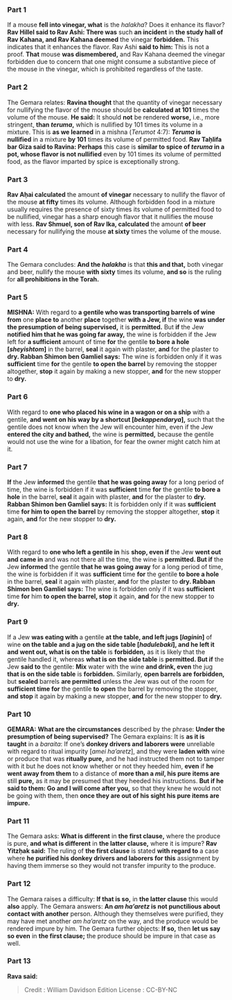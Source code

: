 
### Part 1
If a mouse <b>fell into vinegar, what</b> is the <i>halakha</i>? Does it enhance its flavor? <b>Rav Hillel said to Rav Ashi: There was</b> such <b>an incident</b> in <b>the study hall of Rav Kahana, and Rav Kahana deemed</b> the vinegar <b>forbidden.</b> This indicates that it enhances the flavor. Rav Ashi <b>said to him:</b> This is not a proof. <b>That</b> mouse <b>was dismembered,</b> and Rav Kahana deemed the vinegar forbidden due to concern that one might consume a substantive piece of the mouse in the vinegar, which is prohibited regardless of the taste.

### Part 2
The Gemara relates: <b>Ravina thought</b> that the quantity of vinegar necessary for nullifying the flavor of the mouse should be <b>calculated at 101</b> times the volume of the mouse. <b>He said:</b> It should <b>not</b> be rendered <b>worse,</b> i.e., more stringent, <b>than <i>teruma</i>,</b> which is nullified by 101 times its volume in a mixture. This is <b>as we learned</b> in a mishna (<i>Terumot</i> 4:7): <b><i>Teruma</i> is nullified</b> in a mixture <b>by 101</b> times its volume of permitted food. <b>Rav Taḥlifa bar Giza said to Ravina: Perhaps</b> this case is <b>similar to spice of <i>teruma</i> in a pot, whose flavor is not nullified</b> even by 101 times its volume of permitted food, as the flavor imparted by spice is exceptionally strong.

### Part 3
<b>Rav Aḥai calculated</b> the amount <b>of vinegar</b> necessary to nullify the flavor of the mouse <b>at fifty</b> times its volume. Although forbidden food in a mixture usually requires the presence of sixty times its volume of permitted food to be nullified, vinegar has a sharp enough flavor that it nullifies the mouse with less. <b>Rav Shmuel, son of Rav Ika, calculated</b> the amount <b>of beer</b> necessary for nullifying the mouse <b>at sixty</b> times the volume of the mouse.

### Part 4
The Gemara concludes: <b>And the <i>halakha</i></b> is that <b>this and that,</b> both vinegar and beer, nullify the mouse <b>with sixty</b> times its volume, <b>and so</b> is the ruling for <b>all prohibitions in the Torah.</b>

### Part 5
<strong>MISHNA:</strong> With regard to <b>a gentile who was transporting barrels of wine from</b> one <b>place to</b> another <b>place</b> together <b>with a Jew, if</b> the wine <b>was under the presumption of being supervised,</b> it is <b>permitted.</b> But <b>if</b> the Jew <b>notified him that he was going far away,</b> the wine is forbidden if the Jew left for <b>a sufficient</b> amount of time <b>for</b> the gentile <b>to bore a hole [<i>sheyishtom</i>]</b> in the barrel, <b>seal</b> it again with plaster, <b>and</b> for the plaster to <b>dry. Rabban Shimon ben Gamliel says:</b> The wine is forbidden only if it was <b>sufficient</b> time <b>for</b> the gentile <b>to open the barrel</b> by removing the stopper altogether, <b>stop</b> it again by making a new stopper, <b>and</b> for the new stopper to <b>dry.</b>

### Part 6
With regard to <b>one who placed his wine in a wagon or on a ship</b> with a gentile, <b>and went on his way by a shortcut [<i>bekappendarya</i>],</b> such that the gentile does not know when the Jew will encounter him, even if the Jew <b>entered the city and bathed,</b> the wine is <b>permitted,</b> because the gentile would not use the wine for a libation, for fear the owner might catch him at it.

### Part 7
<b>If</b> the Jew <b>informed</b> the gentile <b>that he was going away</b> for a long period of time, the wine is forbidden if it was <b>sufficient</b> time <b>for</b> the gentile <b>to bore a hole</b> in the barrel, <b>seal</b> it again with plaster, <b>and</b> for the plaster to <b>dry. Rabban Shimon ben Gamliel says:</b> It is forbidden only if it was <b>sufficient</b> time <b>for him to open the barrel</b> by removing the stopper altogether, <b>stop</b> it again, <b>and</b> for the new stopper to <b>dry.</b>

### Part 8
With regard to <b>one who left a gentile in</b> his <b>shop, even if</b> the Jew <b>went out and came in</b> and was not there all the time, the wine is <b>permitted. But if</b> the Jew <b>informed</b> the gentile <b>that he was going away</b> for a long period of time, the wine is forbidden if it was <b>sufficient</b> time <b>for</b> the gentile <b>to bore a hole</b> in the barrel, <b>seal</b> it again with plaster, <b>and</b> for the plaster to <b>dry. Rabban Shimon ben Gamliel says:</b> The wine is forbidden only if it was <b>sufficient</b> time <b>for</b> him <b>to open the barrel, stop</b> it again, <b>and</b> for the new stopper to <b>dry.</b>

### Part 9
If a Jew <b>was eating with</b> a gentile <b>at the table, and left jugs [<i>laginin</i>]</b> of wine <b>on the table and a jug on the side table [<i>hadulebaki</i>], and he left it and went out, what is on the table</b> is <b>forbidden,</b> as it is likely that the gentile handled it, whereas <b>what is on the side table</b> is <b>permitted. But if</b> the Jew <b>said to</b> the gentile: <b>Mix</b> water with the wine <b>and drink, even</b> the jug <b>that is on the side table</b> is <b>forbidden.</b> Similarly, <b>open barrels are forbidden,</b> but <b>sealed</b> barrels <b>are permitted</b> unless the Jew was out of the room for <b>sufficient time for</b> the gentile <b>to open</b> the barrel by removing the stopper, <b>and stop</b> it again by making a new stopper, <b>and</b> for the new stopper to <b>dry.</b>

### Part 10
<strong>GEMARA:</strong> <b>What are the circumstances</b> described by the phrase: <b>Under the presumption of being supervised?</b> The Gemara explains: It is <b>as it is taught</b> in a <i>baraita</i>: If one’s <b>donkey drivers and laborers were</b> unreliable with regard to ritual impurity [<i>amei ha’aretz</i>], and they were <b>laden with</b> wine or produce that was <b>ritually pure,</b> and he had instructed them not to tamper with it but he does not know whether or not they heeded him, <b>even</b> if <b>he went away from them</b> to a distance of <b>more than a <i>mil</i>, his pure items are</b> still <b>pure,</b> as it may be presumed that they heeded his instructions. <b>But if he said to them: Go and I will come after you,</b> so that they knew he would not be going with them, then <b>once they are out of his sight his pure items are impure.</b>

### Part 11
The Gemara asks: <b>What is different</b> in <b>the first clause,</b> where the produce is pure, <b>and what is different</b> in <b>the latter clause,</b> where it is impure? <b>Rav Yitzḥak said:</b> The ruling of <b>the first clause</b> is stated <b>with regard to</b> a case where <b>he purified his donkey drivers and laborers for this</b> assignment by having them immerse so they would not transfer impurity to the produce.

### Part 12
The Gemara raises a difficulty: <b>If that is so,</b> in <b>the latter clause</b> this would <b>also</b> apply. The Gemara answers: <b>An <i>am ha’aretz</i> is not punctilious about contact with another</b> person. Although they themselves were purified, they may have met another <i>am ha’aretz</i> on the way, and the produce would be rendered impure by him. The Gemara further objects: <b>If so,</b> then <b>let us say so even</b> in <b>the first clause;</b> the produce should be impure in that case as well.

### Part 13
<b>Rava said:</b>

>Credit : William Davidson Edition
>License : CC-BY-NC